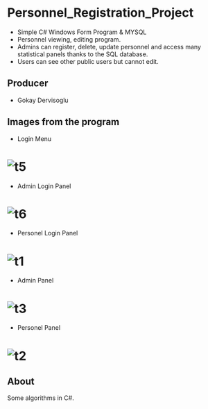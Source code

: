 # Personnel_Registration_Project
* Simple C# Windows Form Program &amp; MYSQL
* Personnel viewing, editing program.
* Admins can register, delete, update personnel and access many statistical panels thanks to the SQL database.
* Users can see other public users but cannot edit.

## Producer
* Gokay Dervisoglu

## Images from the program
* Login Menu
# ![t5](https://github.com/gokaydervisoglu/Personnel_Registration_Project/assets/114167428/51e94e15-8b92-41be-909e-380325c7baea)

* Admin Login Panel
# ![t6](https://github.com/gokaydervisoglu/Personnel_Registration_Project/assets/114167428/437aa70d-3bc7-478c-a86d-fd1667c6559f)

* Personel Login Panel
# ![t1](https://github.com/gokaydervisoglu/Personnel_Registration_Project/assets/114167428/791935ce-7e79-4028-bb04-a0340fc35407)

* Admin Panel
# ![t3](https://github.com/gokaydervisoglu/Personnel_Registration_Project/assets/114167428/8276969c-e1a9-4de5-b58c-8c5650a5fa62)

* Personel Panel
# ![t2](https://github.com/gokaydervisoglu/Personnel_Registration_Project/assets/114167428/a85f246c-823e-42bf-aece-ab059f4b157b)

## About
Some algorithms in C#.

